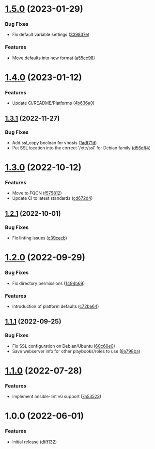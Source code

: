 # [1.5.0](https://github.com/de-it-krachten/ansible-role-apache/compare/v1.4.0...v1.5.0) (2023-01-29)


### Bug Fixes

* Fix default variable settings ([339837e](https://github.com/de-it-krachten/ansible-role-apache/commit/339837e82d5f80edb5d5a4895a57482ad7257c15))


### Features

* Move defaults into new format ([a55cc98](https://github.com/de-it-krachten/ansible-role-apache/commit/a55cc982036c120f0fdde23acbf28dbc5e4b3ad2))

# [1.4.0](https://github.com/de-it-krachten/ansible-role-apache/compare/v1.3.1...v1.4.0) (2023-01-12)


### Features

* Update CI/README/Platforms ([4b636a0](https://github.com/de-it-krachten/ansible-role-apache/commit/4b636a0465099d4e0779271517171349f1aa1873))

## [1.3.1](https://github.com/de-it-krachten/ansible-role-apache/compare/v1.3.0...v1.3.1) (2022-11-27)


### Bug Fixes

* Add ssl_copy boolean for vhosts ([1adf71d](https://github.com/de-it-krachten/ansible-role-apache/commit/1adf71d17034f7c7071b139bf46fcf608a7e063a))
* Put SSL location into the correct '/etc/ssl' for Debian family ([d56dff4](https://github.com/de-it-krachten/ansible-role-apache/commit/d56dff4244383b0780d97289e092af760553ed52))

# [1.3.0](https://github.com/de-it-krachten/ansible-role-apache/compare/v1.2.1...v1.3.0) (2022-10-12)


### Features

* Move to FQCN ([f575812](https://github.com/de-it-krachten/ansible-role-apache/commit/f5758121fcfd91490211095438a1fd23cae2c642))
* Update CI to latest standards ([cd672d4](https://github.com/de-it-krachten/ansible-role-apache/commit/cd672d487caf88816cdff6cbc9ab76e42bbc7620))

## [1.2.1](https://github.com/de-it-krachten/ansible-role-apache/compare/v1.2.0...v1.2.1) (2022-10-01)


### Bug Fixes

* Fix linting issues ([c39cecb](https://github.com/de-it-krachten/ansible-role-apache/commit/c39cecbe5d0cc2284c233fef7820566b37afc1f7))

# [1.2.0](https://github.com/de-it-krachten/ansible-role-apache/compare/v1.1.1...v1.2.0) (2022-09-29)


### Bug Fixes

* Fix directory permissions ([1494b69](https://github.com/de-it-krachten/ansible-role-apache/commit/1494b69ae164b61f4450637f86f27d1fe01e6511))


### Features

* Introduction of platform defaults ([c72ba64](https://github.com/de-it-krachten/ansible-role-apache/commit/c72ba645b706f5f2fbf1d43f6322014a7c4f0b25))

## [1.1.1](https://github.com/de-it-krachten/ansible-role-apache/compare/v1.1.0...v1.1.1) (2022-09-25)


### Bug Fixes

* Fix SSL configuration on Debian/Ubuntu ([60c60e0](https://github.com/de-it-krachten/ansible-role-apache/commit/60c60e0a90cb9c0c66148baf10ba661360c97c59))
* Save webserver info for other playbooks/roles to use ([8a798ba](https://github.com/de-it-krachten/ansible-role-apache/commit/8a798baf17d74715629ee441d6a17df94df01277))

# [1.1.0](https://github.com/de-it-krachten/ansible-role-apache/compare/v1.0.0...v1.1.0) (2022-07-28)


### Features

* Implement ansible-lint v6 support ([7a53523](https://github.com/de-it-krachten/ansible-role-apache/commit/7a5352342754341104d632d8ca5a7f756b2bff94))

# 1.0.0 (2022-06-01)


### Features

* Initial release ([dfff132](https://github.com/de-it-krachten/ansible-role-apache/commit/dfff132f82d163f94f69eccc08be0b2df1870f68))
